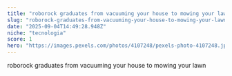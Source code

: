 ```yaml
---
title: "roborock graduates from vacuuming your house to mowing your lawn"
slug: "roborock-graduates-from-vacuuming-your-house-to-mowing-your-lawn"
date: "2025-09-04T14:49:28.948Z"
niche: "tecnologia"
score: 1
hero: "https://images.pexels.com/photos/4107248/pexels-photo-4107248.jpeg?auto=compress&cs=tinysrgb&fit=crop&h=627&w=1200&auto=compress&cs=tinysrgb&w=1024&h=576&fit=crop"
---
```


roborock graduates from vacuuming your house to mowing your lawn
